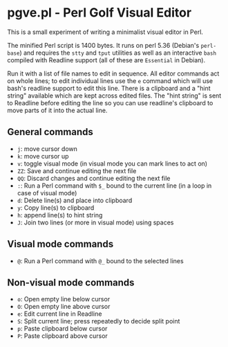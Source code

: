 pgve.pl - Perl Golf Visual Editor
=================================

This is a small experiment of writing a minimalist visual editor in Perl.

The minified Perl script is 1400 bytes. It runs on perl 5.36 (Debian's
`perl-base`) and requires the `stty` and `tput` utilities as well as an
interactive `bash` compiled with Readline support (all of these are `Essential`
in Debian).

Run it with a list of file names to edit in sequence. All editor commands act
on whole lines; to edit individual lines use the `e` command which will use
bash's readline support to edit this line. There is a clipboard and a "hint
string" available which are kept across edited files. The "hint string" is sent
to Readline before editing the line so you can use readline's clipboard to move
parts of it into the actual line.

General commands
----------------

- `j`: move cursor down
- `k`: move cursor up
- `v`: toggle visual mode (in visual mode you can mark lines to act on)
- `ZZ`: Save and continue editing the next file
- `QQ`: Discard changes and continue editing the next file
- `:`: Run a Perl command with `$_` bound to the current line (in a loop in
  case of visual mode)
- `d`: Delete line(s) and place into clipboard
- `y`: Copy line(s) to clipboard
- `h`: append line(s) to hint string
- `J`: Join two lines (or more in visual mode) using spaces

Visual mode commands
--------------------

- `@`: Run a Perl command with `@_` bound to the selected lines

Non-visual mode commands
------------------------

- `o`: Open empty line below cursor
- `O`: Open empty line above cursor
- `e`: Edit current line in Readline
- `S`: Split current line; press repeatedly to decide split point
- `p`: Paste clipboard below cursor
- `P`: Paste clipboard above cursor

